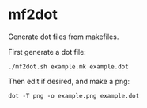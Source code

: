 # mf2dot
Generate dot files from makefiles.

First generate a dot file:
```
./mf2dot.sh example.mk example.dot
```
  
Then edit if desired, and make a png:
```
dot -T png -o example.png example.dot
```


